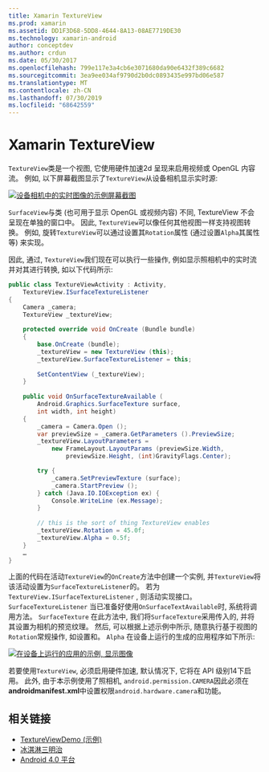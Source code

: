 ```yaml
---
title: Xamarin TextureView
ms.prod: xamarin
ms.assetid: DD1F3D68-5DD8-4644-8A13-08AE7719DE30
ms.technology: xamarin-android
author: conceptdev
ms.author: crdun
ms.date: 05/30/2017
ms.openlocfilehash: 799e117e3a4cb6e3071680da90e6432f389c6682
ms.sourcegitcommit: 3ea9ee034af9790d2b0dc0893435e997bd06e587
ms.translationtype: MT
ms.contentlocale: zh-CN
ms.lasthandoff: 07/30/2019
ms.locfileid: "68642559"
---
```

# <a name="xamarinandroid-textureview"></a>Xamarin TextureView

`TextureView`类是一个视图, 它使用硬件加速2d 呈现来启用视频或 OpenGL 内容流。 例如, 以下屏幕截图显示了`TextureView`从设备相机显示实时源:

[![设备相机中的实时图像的示例屏幕截图](texture-view-images/22-textureviewcamera.png)](texture-view-images/22-textureviewcamera.png#lightbox)

`SurfaceView`与类 (也可用于显示 OpenGL 或视频内容) 不同, TextureView 不会呈现在单独的窗口中。
因此, `TextureView`可以像任何其他视图一样支持视图转换。 例如, 旋转`TextureView`可以通过设置其`Rotation`属性 (通过设置`Alpha`其属性等) 来实现。

因此, 通过, `TextureView`我们现在可以执行一些操作, 例如显示照相机中的实时流并对其进行转换, 如以下代码所示:

```csharp
public class TextureViewActivity : Activity,
    TextureView.ISurfaceTextureListener
{
    Camera _camera;
    TextureView _textureView;
       
    protected override void OnCreate (Bundle bundle)
    {
        base.OnCreate (bundle);
        _textureView = new TextureView (this);
        _textureView.SurfaceTextureListener = this;
           
        SetContentView (_textureView);
    }
       
    public void OnSurfaceTextureAvailable (
        Android.Graphics.SurfaceTexture surface,
        int width, int height)
    {
        _camera = Camera.Open ();
        var previewSize = _camera.GetParameters ().PreviewSize;
        _textureView.LayoutParameters =
            new FrameLayout.LayoutParams (previewSize.Width,
                previewSize.Height, (int)GravityFlags.Center);

        try {
            _camera.SetPreviewTexture (surface);
            _camera.StartPreview ();
        } catch (Java.IO.IOException ex) {
            Console.WriteLine (ex.Message);
        }
           
        // this is the sort of thing TextureView enables
        _textureView.Rotation = 45.0f;
        _textureView.Alpha = 0.5f;
    }
    …
}
```

上面的代码在活动`TextureView`的`OnCreate`方法中创建一个实例, 并`TextureView`将该活动设置为`SurfaceTextureListener`的。 若为`TextureView.ISurfaceTextureListener` , 则活动实现接口。 `SurfaceTextureListener` 当已准备好使用`OnSurfaceTextAvailable`时, 系统将调用方法。 `SurfaceTexture` 在此方法中, 我们将`SurfaceTexture`采用传入的, 并将其设置为相机的预览纹理。 然后, 可以根据上述示例中所示, 随意执行基于视图的`Rotation`常规操作, 如设置和。 `Alpha` 在设备上运行的生成的应用程序如下所示:

[![在设备上运行的应用的示例, 显示图像](texture-view-images/17-textureviewdemo.png)](texture-view-images/17-textureviewdemo.png#lightbox)

若要使用`TextureView`, 必须启用硬件加速, 默认情况下, 它将在 API 级别14下启用。 此外, 由于本示例使用了照相机, `android.permission.CAMERA`因此必须在**androidmanifest.xml**中设置权限`android.hardware.camera`和功能。



## <a name="related-links"></a>相关链接

- [TextureViewDemo (示例)](https://docs.microsoft.com/samples/xamarin/monodroid-samples/textureviewdemo)
- [冰淇淋三明治](http://www.android.com/about/ice-cream-sandwich/)
- [Android 4.0 平台](https://developer.android.com/sdk/android-4.0.html)
